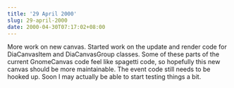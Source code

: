 ```yaml
---
title: '29 April 2000'
slug: 29-april-2000
date: 2000-04-30T07:17:02+08:00
---
```


More work on new canvas. Started work on the update and
render code for DiaCanvasItem and DiaCanvasGroup classes.
Some of these parts of the current GnomeCanvas code feel
like spagetti code, so hopefully this new canvas should be
more maintainable. The event code still needs to be hooked
up. Soon I may actually be able to start testing things a
bit.
